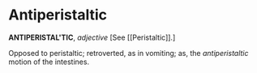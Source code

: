 # Antiperistaltic

**ANTIPERISTAL'TIC**, _adjective_ \[See [[Peristaltic]].\]

Opposed to peristaltic; retroverted, as in vomiting; as, the _antiperistaltic_ motion of the intestines.